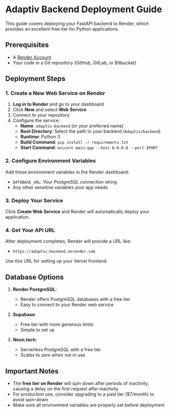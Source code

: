 # Adaptiv Backend Deployment Guide

This guide covers deploying your FastAPI backend to Render, which provides an excellent free tier for Python applications.

## Prerequisites

- A [Render Account](https://render.com/signup)
- Your code in a Git repository (GitHub, GitLab, or Bitbucket)

## Deployment Steps

### 1. Create a New Web Service on Render

1. **Log in to Render** and go to your dashboard
2. Click **New** and select **Web Service**
3. Connect to your repository
4. Configure the service:
   - **Name**: `adaptiv-backend` (or your preferred name)
   - **Root Directory**: Select the path to your backend (`Adaptiv/backend`)
   - **Runtime**: Python 3
   - **Build Command**: `pip install -r requirements.txt`
   - **Start Command**: `uvicorn main:app --host 0.0.0.0 --port $PORT`

### 2. Configure Environment Variables

Add these environment variables in the Render dashboard:
- `DATABASE_URL`: Your PostgreSQL connection string
- Any other sensitive variables your app needs

### 3. Deploy Your Service

Click **Create Web Service** and Render will automatically deploy your application.

### 4. Get Your API URL

After deployment completes, Render will provide a URL like:
- `https://adaptiv-backend.onrender.com`

Use this URL for setting up your Vercel frontend.

## Database Options

1. **Render PostgreSQL**:
   - Render offers PostgreSQL databases with a free tier
   - Easy to connect to your Render web service

2. **Supabase**:
   - Free tier with more generous limits
   - Simple to set up

3. **Neon.tech**:
   - Serverless PostgreSQL with a free tier
   - Scales to zero when not in use

## Important Notes

- The **free tier on Render** will spin down after periods of inactivity, causing a delay on the first request after inactivity
- For production use, consider upgrading to a paid tier ($7/month) to avoid spin-down
- Make sure all environment variables are properly set before deployment
